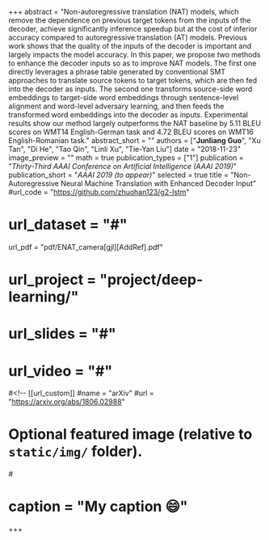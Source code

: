 +++
abstract = "Non-autoregressive translation (NAT) models, which remove the dependence on previous target tokens from the inputs of the decoder, achieve significantly inference speedup but at the cost of inferior accuracy compared to autoregressive translation (AT) models. Previous work shows that the quality of the inputs of the decoder is important and largely impacts the model accuracy. In this paper, we propose two methods to enhance the decoder inputs so as to improve NAT models. The first one directly leverages a phrase table generated by conventional SMT approaches to translate source tokens to target tokens, which are then fed into the decoder as inputs. The second one transforms source-side word embeddings to target-side word embeddings through sentence-level alignment and word-level adversary learning, and then feeds the transformed word embeddings into the decoder as inputs. Experimental results show our method largely outperforms the NAT baseline by 5.11 BLEU scores on WMT14 English-German task and 4.72 BLEU scores on WMT16 English-Romanian task."
abstract_short = ""
authors = ["**Junliang Guo**", "Xu Tan", "Di He", "Tao Qin", "Linli Xu", "Tie-Yan Liu"]
date = "2018-11-23"
image_preview = ""
math = true
publication_types = ["1"]
publication = "*Thirty-Third AAAI Conference on Artificial Intelligence  (AAAI 2019)*"
publication_short = "*AAAI 2019 (to appear)*"
selected = true
title = "Non-Autoregressive Neural Machine Translation with Enhanced Decoder Input"
#url_code = "https://github.com/zhuohan123/g2-lstm"
# url_dataset = "#"
url_pdf = "pdf/ENAT_camera[gjl][AddRef].pdf"
# url_project = "project/deep-learning/"
# url_slides = "#"
# url_video = "#"

#<!-- [[url_custom]]
#name = "arXiv"
#url = "https://arxiv.org/abs/1806.02988"

# Optional featured image (relative to `static/img/` folder).
#<!-- [header]
#image = "headers/bubbles-wide.jpg" -->
# caption = "My caption :smile:"

+++
